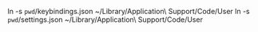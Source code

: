 ln -s `pwd`/keybindings.json ~/Library/Application\ Support/Code/User
ln -s `pwd`/settings.json ~/Library/Application\ Support/Code/User
